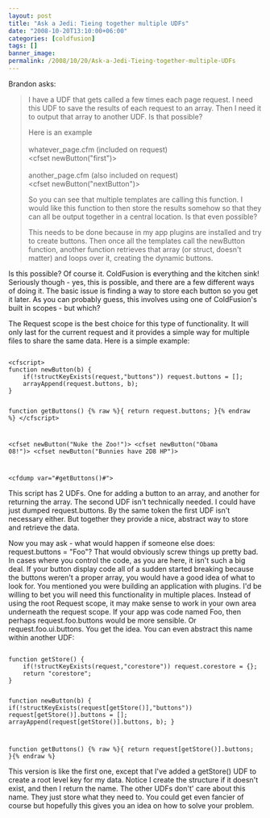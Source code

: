 ```yaml
---
layout: post
title: "Ask a Jedi: Tieing together multiple UDFs"
date: "2008-10-20T13:10:00+06:00"
categories: [coldfusion]
tags: []
banner_image: 
permalink: /2008/10/20/Ask-a-Jedi-Tieing-together-multiple-UDFs
---
```


Brandon asks:

<blockquote>
<p>
I have a UDF that gets called a few times each page request. I need this UDF to save the results of each request to an array. Then I need it to output that array to another UDF.  Is that possible?
</p>

<p>
Here is an example<br />
<br />
whatever_page.cfm (included on request)<br />
&lt;cfset newButton("first")&gt;<br />
<br />
another_page.cfm (also included on request)<br />
&lt;cfset newButton("nextButton")&gt;
</p>

<p>
So you can see that multiple templates are calling this function.  I would like this function to then store the results somehow so that they can all be output together in a central location.  Is that even possible?
</p>

<p>
This needs to be done because in my app plugins are installed
and try to create buttons.  Then once all the templates call the newButton function, another function retrieves that array (or struct, doesn't matter) and loops over it, creating the dynamic buttons.
</p>
</blockquote>

Is this possible? Of course it. ColdFusion is everything and the kitchen sink! Seriously though - yes, this is possible, and there are a few different ways of doing it. The basic issue is finding a way to store each button so you get it later. As you can probably guess, this involves using one of ColdFusion's built in scopes - but which?
<!--more-->
The Request scope is the best choice for this type of functionality. It will only last for the current request and it provides a simple way for multiple files to share the same data. Here is a simple example:

<code>
&lt;cfscript&gt;
function newButton(b) {
	if(!structKeyExists(request,"buttons")) request.buttons = [];
	arrayAppend(request.buttons, b);
}

function getButtons() {% raw %}{ return request.buttons; }{% endraw %}
&lt;/cfscript&gt;

&lt;cfset newButton("Nuke the Zoo!")&gt;
&lt;cfset newButton("Obama 08!")&gt;
&lt;cfset newButton("Bunnies have 2D8 HP")&gt;
	
&lt;cfdump var="#getButtons()#"&gt;
</code>

This script has 2 UDFs. One for adding a button to an array, and another for returning the array. The second UDF isn't technically needed. I could have just dumped request.buttons. By the same token the first UDF isn't necessary either. But together they provide a nice, abstract way to store and retrieve the data. 

Now you may ask - what would happen if someone else does: request.buttons = "Foo"? That would obviously screw things up pretty bad. In cases where you control the code, as you are here, it isn't such a big deal. If your button display code all of a sudden started breaking because the buttons weren't a proper array, you would have a good idea of what to look for. You mentioned you were building an application with plugins. I'd be willing to bet you will need this functionality in multiple places. Instead of using the root Request scope, it may make sense to work in your own area underneath the request scope. If your app was code named Foo, then perhaps request.foo.buttons would be more sensible. Or request.foo.ui.buttons. You get the idea. You can even abstract this name within another UDF:

<code>
function getStore() {
	if(!structKeyExists(request,"corestore")) request.corestore = {};
	return "corestore";
}

function newButton(b) {
	if(!structKeyExists(request[getStore()],"buttons")) request[getStore()].buttons = [];
	arrayAppend(request[getStore()].buttons, b);
}

function getButtons() {% raw %}{ return request[getStore()].buttons; }{% endraw %}
</code>

This version is like the first one, except that I've added a getStore() UDF to create a root level key for my data. Notice I create the structure if it doesn't exist, and then I return the name. The other UDFs don't' care about this name. They just store what they need to. You could get even fancier of course but hopefully this gives you an idea on how to solve your problem.